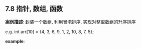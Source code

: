 ## 7.8 指针, 数组, 函数

**案例描述**: 封装一个数组, 利用冒泡排序, 实现对整型数组的升序排序

e.g. int  arr[10] = {4, 3, 6, 9, 1, 2, 10, 8, 7, 5};

**example**:

```c++
```

